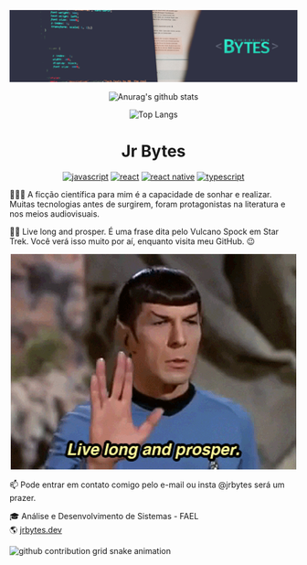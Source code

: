 ![cover](https://raw.githubusercontent.com/jrbytes/jrbytes/master/src/images/cover.png)

<div align='center'>

![Anurag's github stats](https://github-readme-stats.vercel.app/api?username=jrbytes&theme=cobalt&hide_title=true&show_icons=true&hide_border=true&hide=contribs,prs&text_color=41efce&bg_color=303244&title_color=63697d&icon_color=d5d1ce)


![Top Langs](https://github-readme-stats.vercel.app/api/top-langs/?username=jrbytes&hide=TeX&layout=compact&theme=cobalt&hide_title=true&hide_border=true&&text_color=41efce&bg_color=303244&title_color=63697d)

# Jr Bytes

[![javascript](https://img.shields.io/static/v1?label=JavaScript&message=language&color=yellow&logo=javascript)](https://github.com/jrbytes/advanced-javascript-concepts)
[![react](https://img.shields.io/static/v1?label=React&message=tech&color=61dbfb&logo=react)](https://github.com/jrbytes/gostack-gobarber-web)
[![react native](https://img.shields.io/static/v1?label=ReactNative&message=tech&color=61dbfb&logo=react)](https://github.com/jrbytes/gostack-gobarber-app)
[![typescript](https://img.shields.io/static/v1?label=TypeScript&message=tech&color=007acc&logo=typescript)](https://github.com/microsoft/TypeScript)

</div>

👨🏻‍💻 A ficção científica para mim é a capacidade de sonhar e realizar. Muitas tecnologias antes de surgirem, foram protagonistas na literatura e nos meios audiovisuais.

🖖🏼 Live long and prosper. É uma frase dita pelo Vulcano Spock em Star Trek. Você verá isso muito por aí, enquanto visita meu GitHub. 😉

<div align='center'>

![cover](https://raw.githubusercontent.com/jrbytes/jrbytes/master/src/images/spock.gif)

</div>

📫 Pode entrar em contato comigo pelo e-mail ou insta @jrbytes será um prazer.

🎓 Análise e Desenvolvimento de Sistemas - FAEL  
🌎 [jrbytes.dev](https://jrbytes.dev)  

<picture>
  <source media="(prefers-color-scheme: dark)" srcset="https://raw.githubusercontent.com/jrbytes/jrbytes/src/images/github-contribution-grid-snake-dark.svg">
  <source media="(prefers-color-scheme: light)" srcset="https://raw.githubusercontent.com/jrbytes/jrbytes/src/images/github-contribution-grid-snake.svg">
  <img alt="github contribution grid snake animation" src="https://raw.githubusercontent.com/jrbytes/jrbytes/src/images/github-contribution-grid-snake.svg">
</picture>
